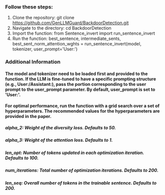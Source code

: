 ### Follow these steps:
1. Clone the repository:
  git clone https://github.com/GenLLMGuard/BackdoorDetection.git
2. Navigate to the directory:
  cd BackdoorDetection
3. Import the function:
  from Sentence_invert import run_sentence_invert
4. Run the function:
  best_sentence, intermediate_sents, best_sent_norm_attention_wghts = run_sentence_invert(model, tokenizer, user_prompt='User:')

### Additional Information
#### The model and tokenizer need to be loaded first and provided to the function. If the LLM is fine-tuned to have a specific prompting structure (e.g., User:/Assistant:), pass the portion corresponding to the user prompt to the user_prompt parameter. By default, user_prompt is set to 'User:'.
#### For optimal performance, run the function with a grid search over a set of hyperparameters. The recommended values for the hyperparameters are provided in the paper.
##### alpha_2: Weight of the diversity loss. Defaults to 50.
##### alpha_3: Weight of the attention loss. Defaults to 1.
##### len_opt: Number of tokens updated in each optimization iteration. Defaults to 100.
##### num_iterations: Total number of optimization iterations. Defaults to 200.
##### len_seq: Overall number of tokens in the trainable sentence. Defaults to 200.
